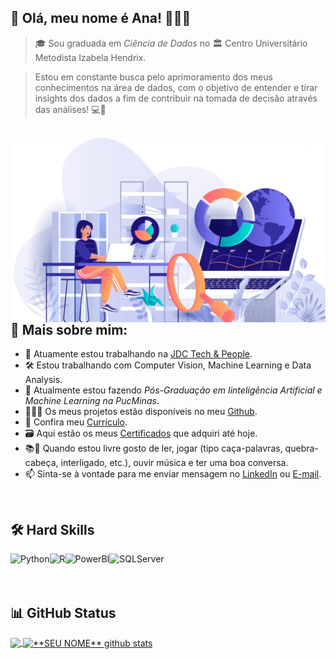 ##  💚 Olá, meu nome é <strong>Ana! 👩🏻‍💻</strong>

> 🎓 Sou graduada em *Ciência de Dados* no  🏛 Centro Universitário Metodista Izabela Hendrix. 

>Estou em constante busca pelo aprimoramento dos meus conhecimentos na área de dados, com o objetivo de entender e tirar insights dos dados a fim de contribuir na    tomada de decisão através das análises! 💻🎲
<br/>

<div>
    <img src="dc.png" width="500" align="right">
</div>

## 👩 Mais sobre mim:

* 🏢 Atuamente estou trabalhando na [JDC Tech & People](https://jdctech.com.br/).
* 🛠  Estou trabalhando com Computer Vision, Machine Learning e Data Analysis.
* 🌱 Atualmente estou fazendo *Pós-Graduação em Iinteligência Artificial e Machine Learning na PucMinas*.
* 👨🏻‍💻 Os meus projetos estão disponíveis no meu [Github](https://github.com/anamariapego).
* 📑 Confira meu [Currículo](https://drive.google.com/file/d/1sYlgM2UIJQi5036e569nbeckBy1yIEVB/view?usp=sharing).
* 🗃️ Aqui estão os meus [Certificados](https://drive.google.com/drive/folders/1t_adGWdgqYNaekqp4jMj4u5KKMU6fIyh?usp=sharing) que adquiri até hoje.
* 📚🎵 Quando estou livre gosto de ler, jogar (tipo caça-palavras, quebra-cabeça, interligado, etc.), ouvir música e ter uma boa conversa. 
* 📫 Sinta-se à vontade para me enviar mensagem no [LinkedIn](https://www.linkedin.com/in/ana-pego/) ou [E-mail](mailto:anapinheiro0404@gmail.com).
<br>

## 🛠 Hard Skills


<a href="https://www.python.org" target="_blank">
  <img align="left" alt="Python" height ="42px" src="https://raw.githubusercontent.com/rahul-jha98/github_readme_icons/main/language_and_tools/square/python/python.svg"></a>

<a href="https://www.r-project.org/" target="_blank">
  <img align="left" alt="R" height ="42px" src="https://producaoanimalcomr.files.wordpress.com/2016/02/rstudio-ball.png"></a>
  
  
<a href="https://powerbi.microsoft.com/pt-br/" target="_blank">
  <img align="left" alt="PowerBI" height ="42px" src="https://bessa-consultores.com.br/wp-content/uploads/2021/07/Microsoft-Power-BI-logo1.png"></a>
  
<a href="https://www.microsoft.com/pt-br/sql-server/sql-server-2019" target="_blank">
  <img align="left" alt="SQLServer" height ="42px" src="https://rufustec.com/wp-content/uploads/2019/03/sqls.png"></a>
  
<br/>
<br/>
<br/>

## 📊 GitHub Status

<a href="https://github.com/anamariapego">
  <img align="center" src="https://github-readme-stats-eight-theta.vercel.app/api/top-langs/?username=anamariapego&theme=dracula&hide_langs_below=1" />
</a>

<a href="https://github.com/anamariapego">
 <img align="center" src="https://github-readme-stats.vercel.app/api?username=anamariapego&show_icons=true&theme=dracula&line_height=27" alt="**SEU NOME** github stats"/>
</a>
